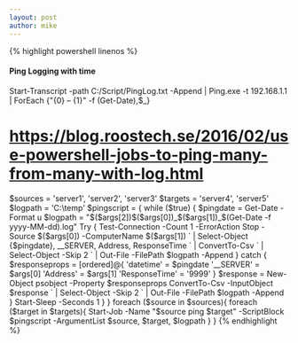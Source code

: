 ```yaml
---
layout: post
author: mike
---
```

{% highlight powershell linenos %}
#### Ping Logging with time
Start-Transcript -path C:/Script/PingLog.txt -Append | Ping.exe -t 192.168.1.1 | ForEach {"{0} – {1}" -f (Get-Date),$_}
# https://blog.roostech.se/2016/02/use-powershell-jobs-to-ping-many-from-many-with-log.html
$sources = 'server1', 'server2', 'server3'
$targets = 'server4', 'server5'
$logpath = 'C:\temp\'
$pingscript = {
    while ($true) {
        $pingdate = Get-Date -Format u
        $logpath = "$($args[2])$($args[0])_$($args[1])_$(Get-Date -f yyyy-MM-dd).log"
        Try {
            Test-Connection -Count 1 -ErrorAction Stop -Source $($args[0]) -ComputerName $($args[1]) `
                | Select-Object {$pingdate}, __SERVER, Address, ResponseTime `
                | ConvertTo-Csv `
                | Select-Object -Skip 2 `
                | Out-File -FilePath $logpath -Append
        } catch {
            $responseprops = [ordered]@{
                'datetime' = $pingdate
                '__SERVER' = $args[0]
                'Address' = $args[1]
                'ResponseTime' = '9999'
            }
            $response  = New-Object psobject -Property $responseprops
            ConvertTo-Csv -InputObject $response `
                | Select-Object -Skip 2 `
                | Out-File -FilePath $logpath -Append
        }
        Start-Sleep -Seconds 1
    } 
}
foreach ($source in $sources){
    foreach ($target in $targets){
        Start-Job -Name "$source ping $target" -ScriptBlock $pingscript -ArgumentList $source, $target, $logpath
    }
}
{% endhighlight %}
